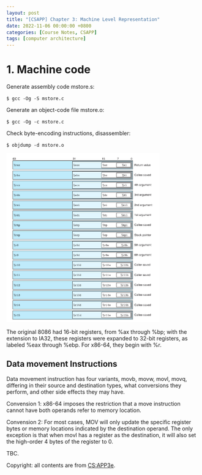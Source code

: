 ```yaml
---
layout: post
title: "[CSAPP] Chapter 3: Machine Level Representation"
date: 2022-11-06 00:00:00 +0800
categories: [Course Notes, CSAPP]
tags: [computer architecture]
---
```

# 1. Machine code
Generate assembly code mstore.s:
```
$ gcc -Og -S mstore.c
```

Generate an object-code file mstore.o:
```
$ gcc -Og -c mstore.c
```

Check byte-encoding instructions, disassembler:
```
$ objdump -d mstore.o
```

<img src="/assets/img/x86_64_integer_registers.png" alt="integer_register" width="400"/>

The original 8086 had 16-bit registers, from %ax through %bp; with the extension to IA32, these registers were expanded to 32-bit registers, as labeled %eax through %ebp. For x86-64, they begin with %r.



## Data movement Instructions
Data movement instruction has four variants, movb, movw, movl, movq, differing in their source and destination types, what conversions they perform, and other side effects they may have.

Convension 1: x86-64 imposes the restriction that a move instruction cannot have both operands refer to memory location. 

Convension 2: For most cases, MOV will only update the specific register bytes or memory locations indicated by the destination operand. The only exception is that when movl has a register as the destination, it will also set the high-order 4 bytes of the register to 0.

TBC. <br/>

Copyright: all contents are from [CS:APP3e](https://csapp.cs.cmu.edu/).

